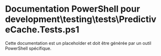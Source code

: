 # Documentation PowerShell pour development\testing\tests\PredictiveCache.Tests.ps1

Cette documentation est un placeholder et doit être générée par un outil PowerShell spécifique.
